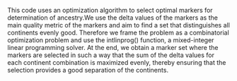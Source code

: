 This code uses an optimization algorithm to select optimal markers for determination of ancestry.We use the delta values of the markers as the main quality metric of the markers and aim to find a set that distinguishes all continents evenly good.
Therefore we frame the problem as a combinatorial optimization problem and use the intlinprog() function, a mixed-integer linear programming solver.
At the end, we obtain a marker set where the markers are selected in such a way that the sum of the delta values for each continent combination is maximized evenly, thereby ensuring that the selection provides a good separation of the continents.

